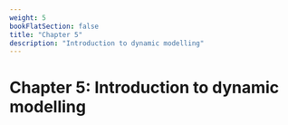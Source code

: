 ```yaml
---
weight: 5
bookFlatSection: false
title: "Chapter 5"
description: "Introduction to dynamic modelling"
---
```


# Chapter 5: Introduction to dynamic modelling

